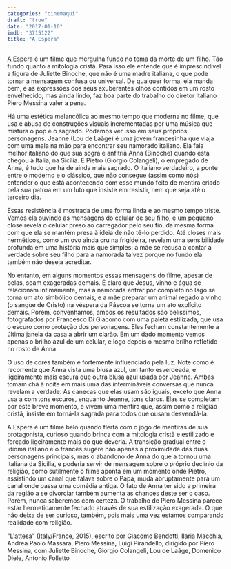 ```yaml
---
categories: "cinemaqui"
draft: "true"
date: "2017-01-16"
imdb: "3715122"
title: "A Espera"
---
```

A Espera é um filme que mergulha fundo no tema da morte de um filho. Tão fundo quanto a mitologia cristã. Para isso ele entende que é imprescindível a figura de Juliette Binoche, que não é uma madre italiana, o que pode tornar a mensagem confusa ou universal. De qualquer forma, ela manda bem, e as expressões dos seus exuberantes olhos contidos em um rosto envelhecido, mas ainda lindo, faz boa parte do trabalho do diretor italiano Piero Messina valer a pena.

Há uma estética melancólica ao mesmo tempo que moderna no filme, que usa e abusa de construções visuais incrementadas por uma música que mistura o pop e o sagrado. Podemos ver isso em seus próprios personagens. Jeanne (Lou de Laâge) é uma jovem francesinha que viaja com uma mala na mão para encontrar seu namorado italiano. Ela fala melhor italiano do que sua sogra e anfitriã Anna (Binoche) quando esta chegou à Itália, na Sicília. E Pietro (Giorgio Colangeli), o empregado de Anna, é tudo que há de ainda mais sagrado. O italiano verdadeiro, a ponte entre o moderno e o clássico, que não consegue (assim como nós) entender o que está acontecendo com esse mundo feito de mentira criado pela sua patroa em um luto que insiste em resistir, nem que seja até o terceiro dia.

Essas resistência é mostrada de uma forma linda e ao mesmo tempo triste. Vemos ela ouvindo as mensagens do celular de seu filho, e um pequeno close revela o celular preso ao carregador pelo seu fio, da mesma forma com que ela se mantém presa à ideia de não tê-lo perdido. Até closes mais herméticos, como um ovo ainda cru na frigideira, revelam uma sensibilidade profunda em uma história mais que simples: a mãe se recusa a contar a verdade sobre seu filho para a namorada talvez porque no fundo ela também não deseja acreditar.

No entanto, em alguns momentos essas mensagens do filme, apesar de belas, soam exageradas demais. É claro que Jesus, vinho e água se relacionam intimamente, mas a namorada entrar por completo no lago se torna um ato simbólico demais, e a mãe preparar um animal regado a vinho (o sangue de Cristo) na véspera da Páscoa se torna um ato explícito demais. Porém, convenhamos, ambos os resultados são belíssimos, fotografados por Francesco Di Giacomo com uma paleta estilizada, que usa o escuro como proteção dos personagens. Eles fecham constantemente a última janela da casa a abrir um clarão. Em um dado momento vemos apenas o brilho azul de um celular, e logo depois o mesmo brilho refletido no rosto de Anna.

O uso de cores também é fortemente influenciado pela luz. Note como é recorrente que Anna vista uma blusa azul, um tanto esverdeada, e ligeiramente mais escura que outra blusa azul usada por Jeanne. Ambas tomam chá à noite em mais uma das intermináveis conversas que nunca revelam a verdade. As canecas que elas usam são iguais, exceto que Anna usa a com tons escuros, enquanto Jeanne, tons claros. Elas se completam por este breve momento, e vivem uma mentira que, assim como a religião cristã, insiste em torná-la sagrada para todos que ousam desvendá-la.

A Espera é um filme belo quando flerta com o jogo de mentiras de sua protagonista, curioso quando brinca com a mitologia cristã e estilizado e forçado ligeiramente mais do que deveria. A transição gradual entre o idioma italiano e o francês sugere não apenas a proximidade das duas personagens principais, mas o abandono de Anna do que a tornou uma italiana da Sicília, e poderia servir de mensagem sobre o próprio declínio da religião, como sutilmente o filme aponta em um momento onde Pietro, assistindo um canal que falava sobre o Papa, muda abruptamente para um canal onde passa uma comédia antiga. O fato de Anna ter sido a primeira da região a se divorciar também aumenta as chances deste ser o caso. Porém, nunca saberemos com certeza. O trabalho de Piero Messina parece estar hermeticamente fechado através de sua estilização exagerada. O que não deixa de ser curioso, também, pois mais uma vez estamos comparando realidade com religião.

"L'attesa" (Italy/France, 2015), escrito por Giacomo Bendotti, Ilaria Macchia, Andrea Paolo Massara, Piero Messina, Luigi Pirandello, dirigido por Piero Messina, com Juliette Binoche, Giorgio Colangeli, Lou de Laâge, Domenico Diele, Antonio Folletto


